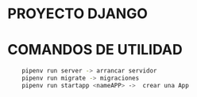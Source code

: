 # PROYECTO DJANGO



# COMANDOS DE UTILIDAD
```bash
    pipenv run server -> arrancar servidor
    pipenv run migrate -> migraciones
    pipenv run startapp <nameAPP> ->  crear una App

```
